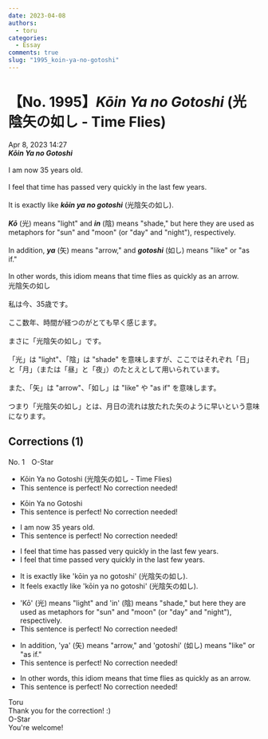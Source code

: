 ```yaml
---
date: 2023-04-08
authors:
  - toru
categories:
  - Essay
comments: true
slug: "1995_koin-ya-no-gotoshi"
---
```


# 【No. 1995】<strong><em>Kōin Ya no Gotoshi</strong></em> (光陰矢の如し - Time Flies)
<div class="date">Apr 8, 2023 14:27</div>
<div id="post"><div id="body_show_ori">
<strong><em>Kōin Ya no Gotoshi</strong></em><br/><br/>I am now 35 years old.<br/><br/>I feel that time has passed very quickly in the last few years.<br/><br/>It is exactly like <strong><em>kōin ya no gotoshi</em></strong> (光陰矢の如し).<br/><br/><strong><em>Kō</em></strong> (光) means "light" and <strong><em>in</em></strong> (陰) means "shade," but here they are used as metaphors for "sun" and "moon" (or "day" and "night"), respectively.<br/><br/>In addition, <strong><em>ya</em></strong> (矢) means "arrow," and <strong><em>gotoshi</em></strong> (如し) means "like" or "as if."<br/><br/>In other words, this idiom means that time flies as quickly as an arrow.
</div></div>

<!-- more -->

<div id="post_ja"><div id="body_show_mo">
光陰矢の如し<br/><br/>私は今、35歳です。<br/><br/>ここ数年、時間が経つのがとても早く感じます。<br/><br/>まさに「光陰矢の如し」です。<br/><br/>「光」は "light"、「陰」は "shade" を意味しますが、ここではそれぞれ「日」と「月」（または「昼」と「夜」）のたとえとして用いられています。<br/><br/>また、「矢」は "arrow"、「如し」は "like" や "as if" を意味します。<br/><br/>つまり「光陰矢の如し」とは、月日の流れは放たれた矢のように早いという意味になります。
</div></div>

## Corrections (1)
<div id="block"><div class="first_name"> No. 1　<span class="just_name">O-Star</span></div><div id="block2">
<ul class="correction_field">
<li class="incorrect">Kōin Ya no Gotoshi (光陰矢の如し - Time Flies)</li>
<li class="corrected perfect">This sentence is perfect! No correction needed!</li>
</ul>
<ul class="correction_field">
<li class="incorrect">Kōin Ya no Gotoshi</li>
<li class="corrected perfect">This sentence is perfect! No correction needed!</li>
</ul>
<ul class="correction_field">
<li class="incorrect">I am now 35 years old.</li>
<li class="corrected perfect">This sentence is perfect! No correction needed!</li>
</ul>
<ul class="correction_field">
<li class="incorrect">I feel that time has passed very quickly in the last few years.</li>
<li class="corrected correct">
I feel that<span class="f_bold"> time passed</span> very quickly in the last few years.
</li>
</ul>
<ul class="correction_field">
<li class="incorrect">It is exactly like 'kōin ya no gotoshi' (光陰矢の如し).</li>
<li class="corrected correct">
It <span class="f_bold">feels</span> exactly like 'kōin ya no gotoshi' (光陰矢の如し).
</li>
</ul>
<ul class="correction_field">
<li class="incorrect">'Kō' (光) means "light" and 'in' (陰) means "shade," but here they are used as metaphors for "sun" and "moon" (or "day" and "night"), respectively.</li>
<li class="corrected perfect">This sentence is perfect! No correction needed!</li>
</ul>
<ul class="correction_field">
<li class="incorrect">In addition, 'ya' (矢) means "arrow," and 'gotoshi' (如し) means "like" or "as if."</li>
<li class="corrected perfect">This sentence is perfect! No correction needed!</li>
</ul>
<ul class="correction_field">
<li class="incorrect">In other words, this idiom means that time flies as quickly as an arrow.</li>
<li class="corrected perfect">This sentence is perfect! No correction needed!</li>
</ul>
</div><div class="name"><span class="just_name">Toru</span><br>
Thank you for the correction! :)
</div>
<div class="name"><span class="just_name">O-Star</span><br>
You're welcome!
</div>
</div>
